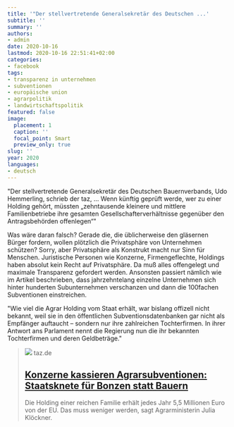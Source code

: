 ```yaml
---
title: '"Der stellvertretende Generalsekretär des Deutschen ...'
subtitle: ''
summary: ''
authors:
- admin
date: 2020-10-16
lastmod: 2020-10-16 22:51:41+02:00
categories:
- facebook
tags:
- transparenz in unternehmen
- subventionen
- europäische union
- agrarpolitik
- landwirtschaftspolitik
featured: false
image:
  placement: 1
  caption: ''
  focal_point: Smart
  preview_only: true
slug: ''
year: 2020
languages:
- deutsch
---
```


"Der stellvertretende Generalsekretär des Deutschen Bauernverbands, Udo Hemmerling, schrieb der taz, ...
Wenn künftig geprüft werde, wer zu einer Holding gehört, müssten „zehntausende kleinere und mittlere Familienbetriebe ihre gesamten Gesellschafterverhältnisse gegenüber den Antragsbehörden offenlegen“"

Was wäre daran falsch? Gerade die, die üblicherweise den gläsernen Bürger fordern, wollen plötzlich die Privatsphäre von Unternehmen schützen? Sorry, aber Privatsphäre als Konstrukt macht nur Sinn für Menschen. Juristische Personen wie Konzerne, Firmengeflechte, Holdings haben absolut kein Recht auf Privatsphäre. Da muß alles offengelegt und maximale Transparenz gefordert werden. Ansonsten passiert nämlich wie im Artikel beschrieben, dass jahrzehntelang einzelne Unternehmen sich hinter hunderten Subunternehmen verschanzen und dann die 100fachen Subventionen einstreichen. 

"Wie viel die Agrar Holding vom Staat erhält, war bislang offizell nicht bekannt, weil sie in den öffentlichen Subventionsdatenbanken gar nicht als Empfänger auftaucht – sondern nur ihre zahlreichen Tochterfirmen. In ihrer Antwort ans Parlament nennt die Regierung nun die ihr bekannten Tochterfirmen und deren Geldbeträge."
> [![](https://taz.de/picture/4438369/948/Subventionen_Agrar_Hektar_Landwirtschaft_EU-1.jpeg)](https://taz.de/Konzerne-kassieren-Agrarsubventionen/!5719474/)
> taz.de
> ## [Konzerne kassieren Agrarsubventionen: Staatsknete für Bonzen statt Bauern](https://taz.de/Konzerne-kassieren-Agrarsubventionen/!5719474/)
>
>Die Holding einer reichen Familie erhält jedes Jahr 5,5 Millionen Euro von der EU. Das muss weniger werden, sagt Agrarministerin Julia Klöckner.